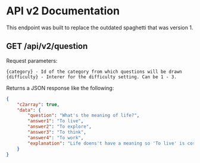 # API v2 Documentation

This endpoint was built to replace the outdated spaghetti that was version 1. 

## GET /api/v2/question

Request parameters:

    {category} - Id of the category from which questions will be drawn
    {difficulty} - Interer for the difficulty setting. Can be 1 - 3.

Returns a JSON response like the following:
```json
{
    "c2array": true,
    "data": {
        "question": "What's the meaning of life?",
        "answer1": "To live",
        "answer2": "To explore",
        "answer3": "To think",
        "answer4": "To work",
        "explanation": "Life doens't have a meaning so 'To live' is correct.",
    }
}
```  
